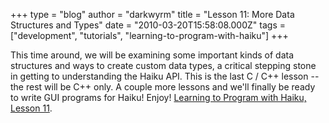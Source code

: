 +++
type = "blog"
author = "darkwyrm"
title = "Lesson 11: More Data Structures and Types"
date = "2010-03-20T15:58:08.000Z"
tags = ["development", "tutorials", "learning-to-program-with-haiku"]
+++

This time around, we will be examining some important kinds of data structures and ways to create custom data types, a critical stepping stone in getting to understanding the Haiku API. This is the last C / C++ lesson -- the rest will be C++ only. A couple more lessons and we'll finally be ready to write GUI programs for Haiku! Enjoy! <a href="http://darkwyrm.beemulated.net/downloads/pdf/Learning%20to%20Program%20With%20Haiku%20Lesson%2011.pdf">Learning to Program with Haiku, Lesson 11</a>.